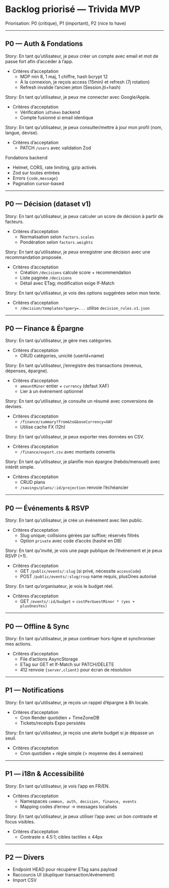 # Backlog priorisé — Trivida MVP

Priorisation: P0 (critique), P1 (important), P2 (nice to have)

---

## P0 — Auth & Fondations

Story: En tant qu’utilisateur, je peux créer un compte avec email et mot de passe fort afin d’accéder à l’app.
- Critères d’acceptation
  - MDP min 8, 1 maj, 1 chiffre, hash bcrypt 12
  - À la connexion, je reçois access (15min) et refresh (7j rotation)
  - Refresh invalide l’ancien jeton (Session.jti+hash)

Story: En tant qu’utilisateur, je peux me connecter avec Google/Apple.
- Critères d’acceptation
  - Vérification `idToken` backend
  - Compte fusionné si email identique

Story: En tant qu’utilisateur, je peux consulter/mettre à jour mon profil (nom, langue, devise).
- Critères d’acceptation
  - PATCH `/users` avec validation Zod

Fondations backend
- Helmet, CORS, rate limiting, gzip activés
- Zod sur toutes entrées
- Errors `{code,message}`
- Pagination cursor-based

---

## P0 — Décision (dataset v1)

Story: En tant qu’utilisateur, je peux calculer un score de décision à partir de facteurs.
- Critères d’acceptation
  - Normalisation selon `factors.scales`
  - Pondération selon `factors.weights`

Story: En tant qu’utilisateur, je peux enregistrer une décision avec une recommandation proposée.
- Critères d’acceptation
  - Création `/decisions` calcule score + recommendation
  - Liste paginée `/decisions`
  - Détail avec ETag; modification exige If-Match

Story: En tant qu’utilisateur, je vois des options suggérées selon mon texte.
- Critères d’acceptation
  - `/decision/templates?query=...` utilise `decision_rules.v1.json`

---

## P0 — Finance & Épargne

Story: En tant qu’utilisateur, je gère mes catégories.
- Critères d’acceptation
  - CRUD catégories, unicité (userId+name)

Story: En tant qu’utilisateur, j’enregistre des transactions (revenus, dépenses, épargne).
- Critères d’acceptation
  - `amountMinor` entier + `currency` (defaut XAF)
  - Lier à un événement optionnel

Story: En tant qu’utilisateur, je consulte un résumé avec conversions de devises.
- Critères d’acceptation
  - `/finance/summary?from&to&baseCurrency=XAF`
  - Utilise cache FX (12h)

Story: En tant qu’utilisateur, je peux exporter mes données en CSV.
- Critères d’acceptation
  - `/finance/export.csv` avec montants convertis

Story: En tant qu’utilisateur, je planifie mon épargne (hebdo/mensuel) avec intérêt simple.
- Critères d’acceptation
  - CRUD plans
  - `/savings/plans/:id/projection` renvoie l’échéancier

---

## P0 — Événements & RSVP

Story: En tant qu’utilisateur, je crée un événement avec lien public.
- Critères d’acceptation
  - Slug unique; collisions gérées par suffixe; réservés filtrés
  - Option `private` avec code d’accès (hashé en DB)

Story: En tant qu’invité, je vois une page publique de l’événement et je peux RSVP (+1).
- Critères d’acceptation
  - GET `/public/events/:slug` (si privé, nécessite `accessCode`)
  - POST `/public/events/:slug/rsvp` name requis, plusOnes autorisé

Story: En tant qu’organisateur, je vois le budget réel.
- Critères d’acceptation
  - GET `/events/:id/budget` = `costPerGuestMinor * (yes + plusOnesYes)`

---

## P0 — Offline & Sync

Story: En tant qu’utilisateur, je peux continuer hors-ligne et synchroniser mes actions.
- Critères d’acceptation
  - File d’actions AsyncStorage
  - ETag sur GET et If-Match sur PATCH/DELETE
  - 412 renvoie `{server,client}` pour écran de résolution

---

## P1 — Notifications

Story: En tant qu’utilisateur, je reçois un rappel d’épargne à 8h locale.
- Critères d’acceptation
  - Cron Render quotidien + TimeZoneDB
  - Tickets/receipts Expo persistés

Story: En tant qu’utilisateur, je reçois une alerte budget si je dépasse un seuil.
- Critères d’acceptation
  - Cron quotidien + règle simple (> moyenne des 4 semaines)

---

## P1 — i18n & Accessibilité

Story: En tant qu’utilisateur, je vois l’app en FR/EN.
- Critères d’acceptation
  - Namespaces `common, auth, decision, finance, events`
  - Mapping codes d’erreur → messages localisés

Story: En tant qu’utilisateur, je peux utiliser l’app avec un bon contraste et focus visibles.
- Critères d’acceptation
  - Contraste ≥ 4.5:1; cibles tactiles ≥ 44px

---

## P2 — Divers

- Endpoint HEAD pour récupérer ETag sans payload
- Raccourcis UI (dupliquer transaction/événement)
- Import CSV
